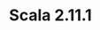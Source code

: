 ---
title: Scala 2.11.1
start: 21 May 2014
layout: downloadpage
release_version: 2.11.1
release_date: "May 21, 2014"
show_resources: "true"
permalink: /download/2.11.1.html
requirements: "This Scala software distribution can be installed on any Unix-like or Windows system. It requires the Java runtime version 1.6 or later, which can be downloaded <a href='http://www.java.com/'>here</a>."
resources: [
  ["-main-unixsys", "scala-2.11.1.tgz", "http://downloads.lightbend.com/scala/2.11.1/scala-2.11.1.tgz", "Mac OS X, Unix, Cygwin", "24.50M"],
  ["-main-windows", "scala-2.11.1.msi", "http://downloads.lightbend.com/scala/2.11.1/scala-2.11.1.msi", "Windows (msi installer)", "93.05M"],
  ["-non-main-sys", "scala-2.11.1.zip", "http://downloads.lightbend.com/scala/2.11.1/scala-2.11.1.zip", "Windows", "24.51M"],
  ["-non-main-sys", "scala-2.11.1.deb", "http://downloads.lightbend.com/scala/2.11.1/scala-2.11.1.deb", "Debian", "92.01M"],
  ["-non-main-sys", "scala-2.11.1.rpm", "http://downloads.lightbend.com/scala/2.11.1/scala-2.11.1.rpm", "RPM package", "91.98M"],
  ["-non-main-sys", "scala-docs-2.11.1.txz", "http://downloads.lightbend.com/scala/2.11.1/scala-docs-2.11.1.txz", "API docs", "39.51M"],
  ["-non-main-sys", "scala-docs-2.11.1.zip", "http://downloads.lightbend.com/scala/2.11.1/scala-docs-2.11.1.zip", "API docs", "70.83M"],
  ["-non-main-sys", "scala-sources-2.11.1.tar.gz", "https://github.com/scala/scala/archive/v2.11.1.tar.gz", "sources", ""]
]
---